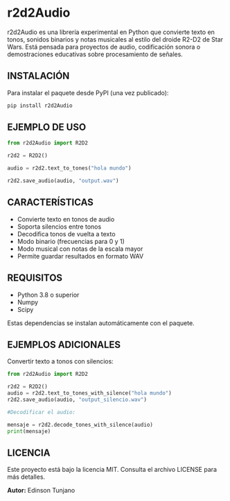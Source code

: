 # r2d2Audio

r2d2Audio es una librería experimental en Python que convierte texto en tonos, sonidos binarios y notas musicales al estilo del droide R2-D2 de Star Wars.
Está pensada para proyectos de audio, codificación sonora o demostraciones educativas sobre procesamiento de señales.

## INSTALACIÓN

Para instalar el paquete desde PyPI (una vez publicado):
```bash
pip install r2d2Audio
```

## EJEMPLO DE USO

```python
from r2d2Audio import R2D2

r2d2 = R2D2()

audio = r2d2.text_to_tones("hola mundo")

r2d2.save_audio(audio, "output.wav")
```

## CARACTERÍSTICAS

- Convierte texto en tonos de audio
- Soporta silencios entre tonos
- Decodifica tonos de vuelta a texto
- Modo binario (frecuencias para 0 y 1)
- Modo musical con notas de la escala mayor
- Permite guardar resultados en formato WAV

## REQUISITOS

- Python 3.8 o superior
- Numpy
- Scipy

Estas dependencias se instalan automáticamente con el paquete.

## EJEMPLOS ADICIONALES

Convertir texto a tonos con silencios:

```python
from r2d2Audio import R2D2

r2d2 = R2D2()
audio = r2d2.text_to_tones_with_silence("hola mundo")
r2d2.save_audio(audio, "output_silencio.wav")

#Decodificar el audio:

mensaje = r2d2.decode_tones_with_silence(audio)
print(mensaje)
```

## LICENCIA

Este proyecto está bajo la licencia MIT.
Consulta el archivo LICENSE para más detalles.

**Autor:** Edinson Tunjano